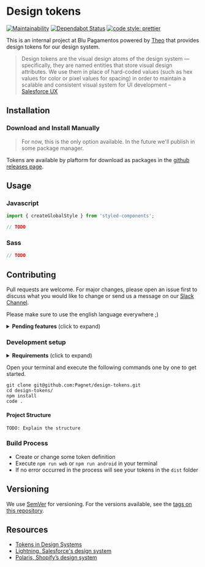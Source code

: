 # Design tokens

[![Maintainability](https://api.codeclimate.com/v1/badges/3bd94959d7302d83057d/maintainability)](https://codeclimate.com/repos/5d9101d66ac2d031ba00001e/maintainability) [![Dependabot Status](https://api.dependabot.com/badges/status?host=github&repo=Pagnet/design-tokens&identifier=206170935)](https://dependabot.com) [![code style: prettier](https://img.shields.io/badge/code_style-prettier-ff69b4.svg)](https://github.com/prettier/prettier)

This is an internal project at Blu Pagamentos powered by [Theo](https://github.com/salesforce-ux/theo) that provides design tokens for our design system.

> Design tokens are the visual design atoms of the design system — specifically, they are named entities that store visual design attributes. We use them in place of hard-coded values (such as hex values for color or pixel values for spacing) in order to maintain a scalable and consistent visual system for UI development – [Salesforce UX](https://www.lightningdesignsystem.com/design-tokens/)

## Installation

### Download and Install Manually

> For now, this is the only option available. In the future we'll publish in some package manager.

Tokens are available by plaftorm for download as packages in the [github releases page](https://github.com/Pagnet/design-tokens/releases).

## Usage

### Javascript

```js
import { createGlobalStyle } from 'styled-components';

// TODO
```

### Sass

```scss
// TODO
```

## Contributing

Pull requests are welcome. For major changes, please open an issue first to discuss what you would like to change or send us a message on our [Slack Channel](https://useblu.slack.com/messages/CKTBW3170).

Please make sure to use the english language everywhere ;)

<details>
  <summary><strong>Pending features</strong> (click to expand)</summary>

##### Technical

- [x] Initial configuration to export the tokens on the platforms: Android, iOS and Web
- [ ] Configure the build process to generate the documentation for the tokens
- [ ] Add tests?
- [ ] Add license
- [ ] Publish tokens on packages manager
- [ ] Add contribution guide (Issue template, PR template)
- [ ] Host the versied documentation of the tokens
- [ ] Configure CI/CD (With Github Actions and Github Packages)

##### Non-technical

- [ ] Establish a roadmap of tokens (options first, decisions next)
  - _See [High-LevelTokenHierarchy](docs/High-LevelTokenHierarchy) file for any inspiration_

</details>

### Development setup

<details>
  <summary><strong>Requirements</strong> (click to expand)</summary>

- [Git](https://git-scm.com/) at `v2.21.0+`
- [Node.js](http://nodejs.org) at `v12.0.0+`
  - _We recommend using [NVM](https://github.com/nvm-sh/nvm)_
- [VS Code](https://code.visualstudio.com/) or other modern editor
  - _In VS Code these plugins makes the experience better: [Prettier](https://marketplace.visualstudio.com/items?itemName=esbenp.prettier-vscode), [Bracket Pair Colorizer](https://marketplace.visualstudio.com/items?itemName=CoenraadS.bracket-pair-colorizer), [vscode-icons](https://marketplace.visualstudio.com/items?itemName=vscode-icons-team.vscode-icons) and [GitLen](https://marketplace.visualstudio.com/items?itemName=eamodio.gitlens)_

</details>

Open your terminal and execute the following commands one by one to get started.

```
git clone git@github.com:Pagnet/design-tokens.git
cd design-tokens/
npm install
code .
```

#### Project Structure

```
TODO: Explain the structure
```

### Build Process

- Create or change some token definition
- Execute `npm run web` or `npm run android` in your terminal
- If no error occurred in the process will see your tokens in the `dist` folder

## Versioning

We use [SemVer](http://semver.org/) for versioning. For the versions available, see the [tags on this repository](https://github.com/Pagnet/design-tokens/tags).

## Resources

- [Tokens in Design Systems](https://medium.com/eightshapes-llc/tokens-in-design-systems-25dd82d58421)
- [Lightning, Salesforce's design system](https://lightningdesignsystem.com/design-tokens/)
- [Polaris, Shopify’s design system](https://github.com/Shopify/polaris-tokens)
